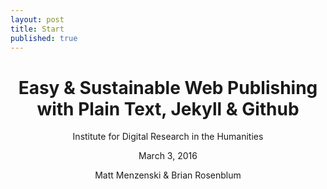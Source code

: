 ```yaml
---
layout: post
title: Start
published: true
---
```


<div style="text-align:center;">

<h1>Easy & Sustainable Web Publishing with Plain Text, Jekyll & Github</h1>

<p>Institute for Digital Research in the Humanities</p>

<p>March 3, 2016</p>

<p>Matt Menzenski & Brian Rosenblum</p>
</div>
